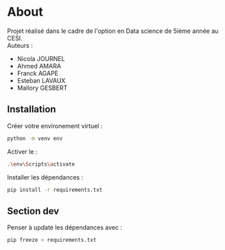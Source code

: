 # About

Projet réalisé dans le cadre de l'option en Data science de 5ième année au CESI.  
Auteurs :  

- Nicola JOURNEL
- Ahmed AMARA
- Franck AGAPE
- Esteban LAVAUX
- Mallory GESBERT

## Installation

Créer votre environement virtuel :  

```bash
python -m venv env
```

Activer le :  

```bash
.\env\Scripts\activate
```

Installer les dépendances :  

```bash
pip install -r requirements.txt
```

## Section dev

Penser à update les dépendances avec :  

```bash
pip freeze > requirements.txt
```
